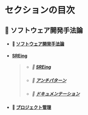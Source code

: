 # セクションの目次

## 👥 ソフトウェア開発手法論

* #### 📖 [︎ソフトウェア開発手法論](https://hiroki-it.github.io/tech-notebook-mkdocs/software_development_methodology/software_development_methodology.html)
* #### <u>SREing</u>
  > * ##### 📖 [︎SREing](https://hiroki-it.github.io/tech-notebook-mkdocs/software_development_methodology/software_development_methodology_site_reliability_engineering.html)
  > * ##### 📖 [︎アンチパターン](https://hiroki-it.github.io/tech-notebook-mkdocs/software_development_methodology/software_development_methodology_site_reliability_engineering_antipattern.html)
  > * ##### 📖 [︎ドキュメンテーション](https://hiroki-it.github.io/tech-notebook-mkdocs/software_development_methodology/software_development_methodology_site_reliability_engineering_documentation.html)
* #### 📖 [︎プロジェクト管理](https://hiroki-it.github.io/tech-notebook-mkdocs/software_development_methodology/software_development_methodology_project_management.html)

<br>
